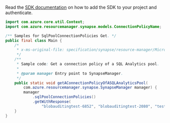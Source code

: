 Read the [SDK documentation](https://github.com/Azure/azure-sdk-for-java/blob/azure-resourcemanager-synapse_1.0.0-beta.3/sdk/synapse/azure-resourcemanager-synapse/README.md) on how to add the SDK to your project and authenticate.

```java
import com.azure.core.util.Context;
import com.azure.resourcemanager.synapse.models.ConnectionPolicyName;

/** Samples for SqlPoolConnectionPolicies Get. */
public final class Main {
    /*
     * x-ms-original-file: specification/synapse/resource-manager/Microsoft.Synapse/stable/2021-06-01/examples/GetSqlPoolConnectionPolicy.json
     */
    /**
     * Sample code: Get a connection policy of a SQL Analytics pool.
     *
     * @param manager Entry point to SynapseManager.
     */
    public static void getAConnectionPolicyOfASQLAnalyticsPool(
        com.azure.resourcemanager.synapse.SynapseManager manager) {
        manager
            .sqlPoolConnectionPolicies()
            .getWithResponse(
                "blobauditingtest-6852", "blobauditingtest-2080", "testdb", ConnectionPolicyName.DEFAULT, Context.NONE);
    }
}
```
